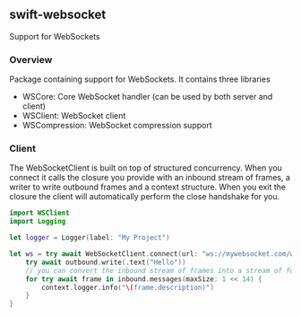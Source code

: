 ## swift-websocket

Support for WebSockets

### Overview

Package containing support for WebSockets. It contains three libraries
- WSCore: Core WebSocket handler (can be used by both server and client)
- WSClient: WebSocket client
- WSCompression: WebSocket compression support

### Client

The WebSocketClient is built on top of structured concurrency. When you connect it calls the closure you provide with an inbound stream of frames, a writer to write outbound frames and a context structure. When you exit the closure the client will automatically perform the close handshake for you. 

```swift
import WSClient
import Logging

let logger = Logger(label: "My Project")

let ws = try await WebSocketClient.connect(url: "ws://mywebsocket.com/ws", logger: logger) { inbound, outbound, context in
    try await outbound.write(.text("Hello"))
    // you can convert the inbound stream of frames into a stream of full messages using `messages(maxSize:)`
    for try await frame in inbound.messages(maxSize: 1 << 14) {
        context.logger.info("\(frame.description)")
    }
}
```
